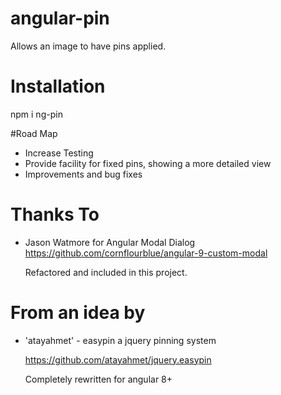 # angular-pin
Allows an image to have pins applied.

# Installation
npm i ng-pin

#Road Map

- Increase Testing
- Provide facility for fixed pins, showing a more detailed view
- Improvements and bug fixes

# Thanks To
- Jason Watmore for Angular Modal Dialog
  https://github.com/cornflourblue/angular-9-custom-modal
  
  Refactored and included in this project.
  
# From an idea by 
- 'atayahmet' - easypin a jquery pinning system

  https://github.com/atayahmet/jquery.easypin
  
  Completely rewritten for angular 8+
